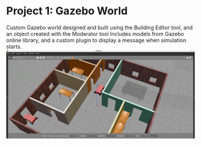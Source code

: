 # Project 1: Gazebo World
Custom Gazebo world designed and built using the Building Editor tool, and an object created with the Moderator tool
Includes models from Gazebo online library, and a custom plugin to display a message when simulation starts. 
![Gazebo world](./image/project1_gazebo_world.png)